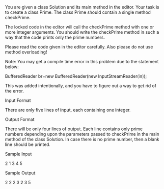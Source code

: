 You are given a class Solution and its main method in the editor. Your task is to create a class Prime. The class Prime should contain a single method checkPrime.

The locked code in the editor will call the checkPrime method with one or more integer arguments. You should write the checkPrime method in such a way that the code prints only the prime numbers.

Please read the code given in the editor carefully. Also please do not use method overloading!

Note: You may get a compile time error in this problem due to the statement below:

BufferedReader br=new BufferedReader(new InputStreamReader(in));

This was added intentionally, and you have to figure out a way to get rid of the error.

Input Format

There are only five lines of input, each containing one integer.

Output Format

There will be only four lines of output. Each line contains only prime numbers depending upon the parameters passed to checkPrime in the main method of the class Solution. In case there is no prime number, then a blank line should be printed.

Sample Input

2 1 3 4 5

Sample Output

2 2 2 3 2 3 5

